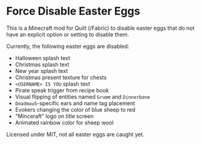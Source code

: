 # Force Disable Easter Eggs

This is a Minecraft mod for Quilt (/Fabric) to disable easter eggs that do not have an explicit option or setting to disable them.

Currently, the following easter eggs are disabled:

- Halloween splash text
- Christmas splash text
- New year splash text
- Christmas present texture for chests
- `<USERNAME> IS YOU` splash text
- Pirate speak trigger from recipe book
- Visual flipping of entities named `Grumm` and `Dinnerbone`
- `Deadmau5`-specific ears and name tag placement
- Evokers changing the color of blue sheep to red
- "Minceraft" logo on title screen
- Animated rainbow color for sheep wool

Licensed under MIT, not all easter eggs are caught yet.
